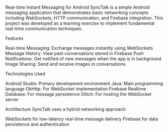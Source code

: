 Real-time Instant Messaging for Android
SyncTalk is a simple Android messaging application that demonstrates basic networking concepts including WebSockets, HTTP communication, and Firebase integration. This project was developed as a learning exercise to implement fundamental real-time communication techniques.

Features

Real-time Messaging: Exchange messages instantly using WebSockets
Message History: View past conversations stored in Firebase
Push Notifications: Get notified of new messages when the app is in background
Image Sharing: Send and receive images in conversations

Technologies Used

Android Studio: Primary development environment
Java: Main programming language
OkHttp: For WebSocket implementation
Firebase Realtime Database: For message persistence
Glitch: For hosting the WebSocket server

Architecture
SyncTalk uses a hybrid networking approach:

WebSockets for low-latency real-time message delivery
Firebase for data persistence and authentication
